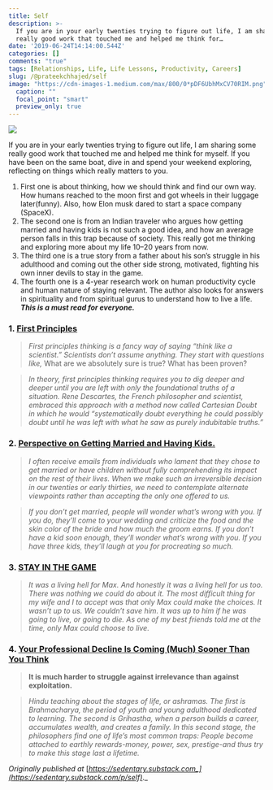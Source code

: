 ```yaml
---
title: Self
description: >-
  If you are in your early twenties trying to figure out life, I am sharing some
  really good work that touched me and helped me think for…
date: '2019-06-24T14:14:00.544Z'
categories: []
comments: "true"
tags: [Relationships, Life, Life Lessons, Productivity, Careers]
slug: /@prateekchhajed/self
image: "https://cdn-images-1.medium.com/max/800/0*pDF6UbhMxCV70RIM.png"
  caption: ""
  focal_point: "smart"
  preview_only: true
---
```


![](https://cdn-images-1.medium.com/max/800/0*pDF6UbhMxCV70RIM.png)

If you are in your early twenties trying to figure out life, I am sharing some really good work that touched me and helped me think for myself. If you have been on the same boat, dive in and spend your weekend exploring, reflecting on things which really matters to you.

1.  First one is about thinking, how we should think and find our own way. How humans reached to the moon first and got wheels in their luggage later(funny). Also, how Elon musk dared to start a space company (SpaceX).
2.  The second one is from an Indian traveler who argues how getting married and having kids is not such a good idea, and how an average person falls in this trap because of society. This really got me thinking and exploring more about my life 10–20 years from now.
3.  The third one is a true story from a father about his son’s struggle in his adulthood and coming out the other side strong, motivated, fighting his own inner devils to stay in the game.
4.  The fourth one is a 4-year research work on human productivity cycle and human nature of staying relevant. The author also looks for answers in spirituality and from spiritual gurus to understand how to live a life. **_This is a must read for everyone._**

### 1\. [First Principles](https://jamesclear.com/first-principles)

> _First principles thinking is a fancy way of saying “think like a scientist.” Scientists don’t assume anything. They start with questions like,_ What are we absolutely sure is true? What has been proven?

> _In theory, first principles thinking requires you to dig deeper and deeper until you are left with only the foundational truths of a situation. Rene Descartes, the French philosopher and scientist, embraced this approach with a method now called Cartesian Doubt in which he would “systematically doubt everything he could possibly doubt until he was left with what he saw as purely indubitable truths.”_

### 2\. [Perspective on Getting Married and Having Kids.](https://the-shooting-star.com/2019/06/16/how-travelling-changed-my-perspective-on-getting-married-having-kids/amp/?__twitter_impression=true)

> _I often receive emails from individuals who lament that they chose to get married or have children without fully comprehending its impact on the rest of their lives. When we make such an irreversible decision in our twenties or early thirties, we need to contemplate alternate viewpoints rather than accepting the only one offered to us._

> _If you don’t get married, people will wonder what’s wrong with you. If you do, they’ll come to your wedding and criticize the food and the skin color of the bride and how much the groom earns. If you don’t have a kid soon enough, they’ll wonder what’s wrong with you. If you have three kids, they’ll laugh at you for procreating so much._

### 3\. [STAY IN THE GAME](https://www.albertbridgecapital.com/drew-views/2019/6/17/stay-in-the-game)

> _It was a living hell for Max. And honestly it was a living hell for us too. There was nothing we could do about it. The most difficult thing for my wife and I to accept was that only Max could make the choices. It wasn’t up to us. We couldn’t save him. It was up to him if he was going to live, or going to die. As one of my best friends told me at the time, only Max could choose to live._

### 4\. [Your Professional Decline Is Coming (Much) Sooner Than You Think](https://www.theatlantic.com/magazine/archive/2019/07/work-peak-professional-decline/590650/)

> **It is much harder to struggle against irrelevance than against exploitation.**

> _Hindu teaching about the stages of life, or ashramas. The first is Brahmacharya, the period of youth and young adulthood dedicated to learning. The second is Grihastha, when a person builds a career, accumulates wealth, and creates a family. In this second stage, the philosophers find one of life’s most common traps: People become attached to earthly rewards-money, power, sex, prestige-and thus try to make this stage last a lifetime._

_Originally published at_ [_https://sedentary.substack.com_](https://sedentary.substack.com/p/self)_._
